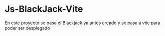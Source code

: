 # Js-BlackJack-Vite
En este proyecto se pasa el Blackjack ya antes creado y se pasa a vite para poder ser desplegado
